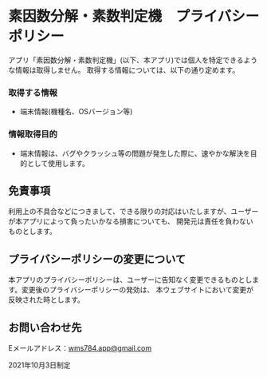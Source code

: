 # 素因数分解・素数判定機　プライバシーポリシー

アプリ「素因数分解・素数判定機」(以下、本アプリ)では個人を特定できるような情報は取得しません。
取得する情報については、以下の通り定めます。

### 取得する情報

- 端末情報(機種名、OSバージョン等)

### 情報取得目的

- 端末情報は、バグやクラッシュ等の問題が発生した際に、速やかな解決を目的として使用します。

## 免責事項

利用上の不具合などにつきまして、できる限りの対応はいたしますが、ユーザーが本アプリによって負ったいかなる損害についても、
開発元は責任を負わないものとします。

## プライバシーポリシーの変更について

本アプリのプライバシーポリシーは、ユーザーに告知なく変更できるものとします。変更後のプライバシーポリシーの発効は、
本ウェブサイトにおいて変更が反映された時とします。

## お問い合わせ先

Eメールアドレス：wms784.app@gmail.com

2021年10月3日制定
